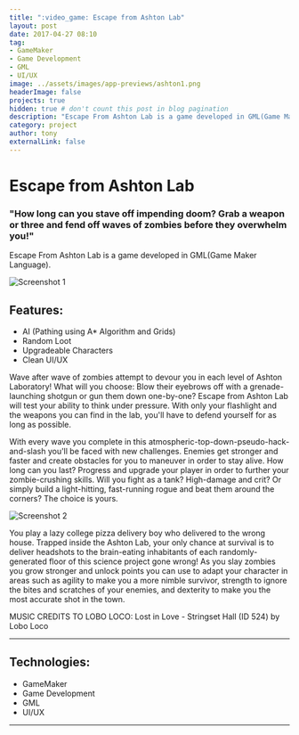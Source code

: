 ```yaml
---
title: ":video_game: Escape from Ashton Lab"
layout: post
date: 2017-04-27 08:10
tag: 
- GameMaker
- Game Development
- GML
- UI/UX
image: ../assets/images/app-previews/ashton1.png
headerImage: false
projects: true
hidden: true # don't count this post in blog pagination
description: "Escape From Ashton Lab is a game developed in GML(Game Maker Language)."
category: project
author: tony
externalLink: false
---
```


# Escape from Ashton Lab

### "How long can you stave off impending doom? Grab a weapon or three and fend off waves of zombies before they overwhelm you!"

Escape From Ashton Lab is a game developed in GML(Game Maker Language).

![Screenshot 1]("https://tonydelanuez.com/assets/images/app-previews/ashton1.png")

## Features:

- AI (Pathing using A* Algorithm and Grids)
- Random Loot
- Upgradeable Characters
- Clean UI/UX

Wave after wave of zombies attempt to devour you in each level of Ashton Laboratory! What will you choose: Blow their eyebrows off with a grenade-launching shotgun or gun them down one-by-one? Escape from Ashton Lab will test your ability to think under pressure. With only your flashlight and the weapons you can find in the lab, you'll have to defend yourself for as long as possible.

With every wave you complete in this atmospheric-top-down-pseudo-hack-and-slash you'll be faced with new challenges. Enemies get stronger and faster and create obstacles for you to maneuver in order to stay alive. How long can you last? Progress and upgrade your player in order to further your zombie-crushing skills. Will you fight as a tank? High-damage and crit? Or simply build a light-hitting, fast-running rogue and beat them around the corners? The choice is yours.

![Screenshot 2]("https://tonydelanuez.com/assets/images/app-previews/ashton2.png")

You play a lazy college pizza delivery boy who delivered to the wrong house. Trapped inside the Ashton Lab, your only chance at survival is to deliver headshots to the brain-eating inhabitants of each randomly-generated floor of this science project gone wrong! As you slay zombies you grow stronger and unlock points you can use to adapt your character in areas such as agility to make you a more nimble survivor, strength to ignore the bites and scratches of your enemies, and dexterity to make you the most accurate shot in the town.

MUSIC CREDITS TO LOBO LOCO: Lost in Love - Stringset Hall (ID 524) by Lobo Loco


---

## Technologies:

- GameMaker
- Game Development
- GML
- UI/UX

___





